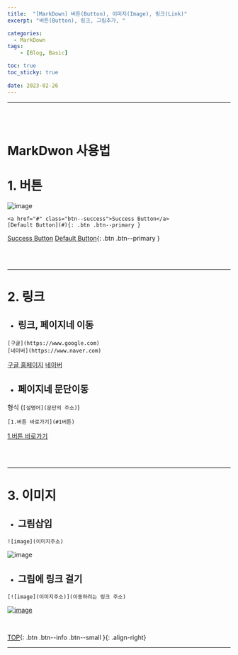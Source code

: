 ```yaml
---
title:  "[MarkDown] 버튼(Button), 이미지(Image), 링크(Link)"
excerpt: "버튼(Button), 링크, 그림추가, "

categories:
  - MarkDown
tags:
    - [Blog, Basic]

toc: true
toc_sticky: true
 
date: 2023-02-26
---
```

- - -
<br><br>

# MarkDwon 사용법

#   1. 버튼  

![image](https://user-images.githubusercontent.com/96651722/221512400-cacf42d0-efb6-4c73-96f8-6a32307bbb5f.png)  

```
<a href="#" class="btn--success">Success Button</a>
[Default Button](#){: .btn .btn--primary }
```  
<a href="#" class="btn--success">Success Button</a>
[Default Button](#){: .btn .btn--primary }

<br><br>

---

#   2. 링크  
*   ## 링크, 페이지네 이동  
```
[구글](https://www.google.com)
[네이버](https://www.naver.com)
```  
[구글 홈페이지](https://www.google.com)
[네이버](https://www.naver.com)  
*   ## 페이지네 문단이동  
형식 (```[설명어](문단의 주소)```)  
```
[1.버튼 바로가기](#1버튼)
```
[1.버튼 바로가기](#1버튼)

<br><br>

---
# 3. 이미지
*   ## 그림삽입  
```
![image](이미지주소)
```  
![image](https://upload.wikimedia.org/wikipedia/commons/thumb/1/19/Unity_Technologies_logo.svg/275px-Unity_Technologies_logo.svg.png)  

*   ## 그림에 링크 걸기  
```
[![image](이미지주소)](이동하려는 링크 주소)
```  
[![image](https://www.google.com/images/branding/googlelogo/2x/googlelogo_color_92x30dp.png)](https://www.google.com)  

<br>

[TOP](#){: .btn .btn--info .btn--small }{: .align-right}
<br>
- - -
